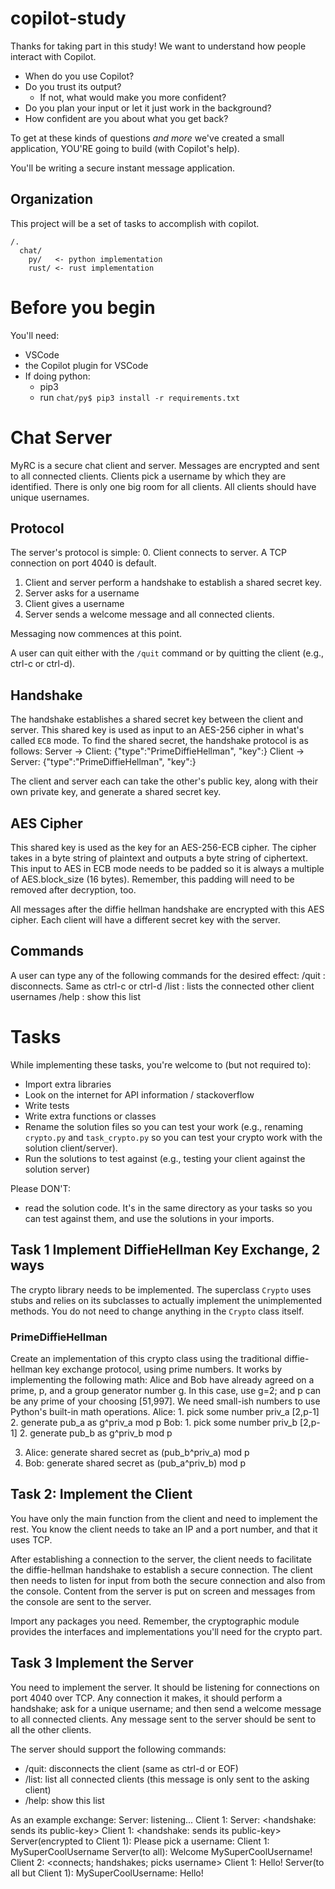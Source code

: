 # copilot-study
Thanks for taking part in this study!
We want to understand how people interact with Copilot.
- When do you use Copilot?
- Do you trust its output?
  - If not, what would make you more confident?
- Do you plan your input or let it just work in the background?
- How confident are you about what you get back?

To get at these kinds of questions *and more* we've created a small application,
YOU'RE going to build (with Copilot's help).

You'll be writing a secure instant message application.

## Organization
This project will be a set of tasks to accomplish with copilot.
```
/.
  chat/
    py/   <- python implementation
    rust/ <- rust implementation
```

# Before you begin
You'll need:
- VSCode
- the Copilot plugin for VSCode
- If doing python:
  - pip3
  - run `chat/py$ pip3 install -r requirements.txt`

# Chat Server
MyRC is a secure chat client and server. Messages are encrypted and sent to all
connected clients. Clients pick a username by which they are identified. There
is only one big room for all clients. All clients should have unique usernames.

## Protocol
The server's protocol is simple:
0. Client connects to server. A TCP connection on port 4040 is default.
1. Client and server perform a handshake to establish a shared secret key.
2. Server asks for a username
3. Client gives a username
4. Server sends a welcome message and all connected clients.

Messaging now commences at this point.

A user can quit either with the `/quit` command or by quitting the client (e.g.,
ctrl-c or ctrl-d).

## Handshake
The handshake establishes a shared secret key between the client and server.
This shared key is used as input to an AES-256 cipher in what's called `ECB`
mode. To find the shared secret, the handshake protocol is as follows:
Server -> Client:
{"type":"PrimeDiffieHellman", "key":<public-key-as-int>}
Client -> Server:
{"type":"PrimeDiffieHellman", "key":<public-key-as-int>}

The client and server each can take the other's public key, along with their own
private key, and generate a shared secret key.

## AES Cipher
This shared key is used as the key for an AES-256-ECB cipher.
The cipher takes in a byte string of plaintext and outputs a byte string of
ciphertext. This input to AES in ECB mode needs to be padded so it is always a
multiple of AES.block_size (16 bytes). Remember, this padding will need to be
removed after decryption, too.

All messages after the diffie hellman handshake are encrypted with this AES
cipher. Each client will have a different secret key with the server.

## Commands
A user can type any of the following commands for the desired effect:
/quit : disconnects. Same as ctrl-c or ctrl-d
/list : lists the connected other client usernames
/help : show this list


# Tasks
While implementing these tasks, you're welcome to (but not required to):
- Import extra libraries
- Look on the internet for API information / stackoverflow
- Write tests
- Write extra functions or classes
- Rename the solution files so you can test your work (e.g., renaming
  `crypto.py` and `task_crypto.py` so you can test your crypto work with the
  solution client/server).
- Run the solutions to test against (e.g., testing your client against the
  solution server)

Please DON'T:
- read the solution code. It's in the same directory as your tasks so you can
  test against them, and use the solutions in your imports.

## Task 1 Implement DiffieHellman Key Exchange, 2 ways
The crypto library needs to be implemented.
The superclass `Crypto` uses stubs and relies on its subclasses to actually
implement the unimplemented methods. You do not need to change anything in the
`Crypto` class itself.
### PrimeDiffieHellman
Create an implementation of this crypto class
using the traditional diffie-hellman key exchange protocol,
using prime numbers.
It works by implementing the following math:
Alice and Bob have already agreed on a prime, p, and a group generator number g.
    In this case, use g=2; and p can be any prime of your choosing
    [51,997]. We need small-ish numbers to use Python's built-in math
    operations.
Alice:
    1. pick some number priv_a [2,p-1]
    2. generate pub_a as g^priv_a mod p
Bob:
    1. pick some number priv_b [2,p-1]
    2. generate pub_b as g^priv_b mod p

3. Alice: generate shared secret as (pub_b^priv_a) mod p
3. Bob: generate shared secret as (pub_a^priv_b) mod p

## Task 2: Implement the Client
You have only the main function from the client and need to implement the rest.
You know the client needs to take an IP and a port number, and that it uses TCP.

After establishing a connection to the server, the client needs to facilitate
the diffie-hellman handshake to establish a secure connection. The client then
needs to listen for input from both the secure connection and also from the
console. Content from the server is put on screen and messages from the console
are sent to the server.

Import any packages you need. Remember, the cryptographic module provides the
interfaces and implementations you'll need for the crypto part.

## Task 3 Implement the Server
You need to implement the server. It should be listening for connections on port
4040 over TCP. Any connection it makes, it should perform a handshake; ask for a
unique username; and then send a welcome message to all connected clients. Any
message sent to the server should be sent to all the other clients.

The server should support the following commands:
- /quit: disconnects the client (same as ctrl-d or EOF)
- /list: list all connected clients (this message is only sent to the asking client)
- /help: show this list

As an example exchange:
Server: listening...
Client 1: <connects>
Server: <handshake: sends its public-key>
Client 1: <handshake: sends its public-key>
Server(encrypted to Client 1): Please pick a username:
Client 1: MySuperCoolUsername
Server(to all): Welcome MySuperCoolUsername!
Client 2: <connects; handshakes; picks username>
Client 1: Hello!
Server(to all but Client 1): MySuperCoolUsername: Hello!